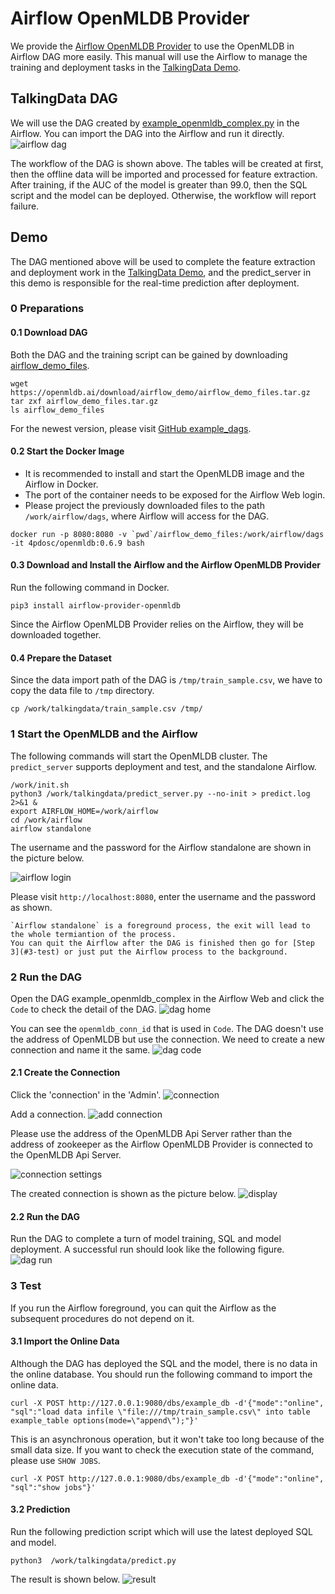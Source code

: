 # Airflow OpenMLDB Provider 
We provide the [Airflow OpenMLDB Provider](https://github.com/4paradigm/OpenMLDB/tree/main/extensions/airflow-provider-openmldb) to use the OpenMLDB in Airflow DAG more easily.
This manual will use the Airflow to manage the training and deployment tasks in the [TalkingData Demo](talkingdata_demo).

## TalkingData DAG

We will use the DAG created by [example_openmldb_complex.py](https://github.com/4paradigm/OpenMLDB/blob/main/extensions/airflow-provider-openmldb/openmldb_provider/example_dags/example_openmldb_complex.py) in the Airflow.
You can import the DAG into the Airflow and run it directly.
![airflow dag](images/airflow_dag.png)

The workflow of the DAG is shown above. The tables will be created at first, then the offline data will be imported and processed for feature extraction. After training, if the AUC of the model is greater than 99.0, then the SQL script and the model can be deployed. Otherwise, the workflow will report failure. 

## Demo

The DAG mentioned above will be used to complete the feature extraction and deployment work in the [TalkingData Demo](talkingdata_demo), and the predict_server in this demo is responsible for the real-time prediction after deployment.

### 0 Preparations

#### 0.1 Download DAG
Both the DAG and the training script can be gained by downloading [airflow_demo_files](https://openmldb.ai/download/airflow_demo/airflow_demo_files.tar.gz). 

```
wget https://openmldb.ai/download/airflow_demo/airflow_demo_files.tar.gz
tar zxf airflow_demo_files.tar.gz
ls airflow_demo_files
```
For the newest version, please visit [GitHub example_dags](https://github.com/4paradigm/OpenMLDB/tree/main/extensions/airflow-provider-openmldb/openmldb_provider/example_dags).


#### 0.2 Start the Docker Image

- It is recommended to install and start the OpenMLDB image and the Airflow in Docker. 
- The port of the container needs to be exposed for the Airflow Web login.
- Please project the previously downloaded files to the path `/work/airflow/dags`, where Airflow will access for the DAG.

```
docker run -p 8080:8080 -v `pwd`/airflow_demo_files:/work/airflow/dags -it 4pdosc/openmldb:0.6.9 bash
```

#### 0.3 Download and Install the Airflow and the Airflow OpenMLDB Provider 
Run the following command in Docker.
```
pip3 install airflow-provider-openmldb
```
Since the Airflow OpenMLDB Provider relies on the Airflow, they will be downloaded together.

#### 0.4 Prepare the Dataset
Since the data import path of the DAG is `/tmp/train_sample.csv`, we have to copy the data file to `/tmp` directory.
```
cp /work/talkingdata/train_sample.csv /tmp/
```

### 1 Start the OpenMLDB and the Airflow
The following commands will start the OpenMLDB cluster. The `predict_server` supports deployment and test, and the standalone Airflow.

```
/work/init.sh
python3 /work/talkingdata/predict_server.py --no-init > predict.log 2>&1 &
export AIRFLOW_HOME=/work/airflow
cd /work/airflow
airflow standalone
```

The username and the password for the Airflow standalone are shown in the picture below.

![airflow login](images/airflow_login.png)

Please visit `http://localhost:8080`, enter the username and the password as shown.

```{caution}
`Airflow standalone` is a foreground process, the exit will lead to the whole termiantion of the process.
You can quit the Airflow after the DAG is finished then go for [Step 3](#3-test) or just put the Airflow process to the background.
```

### 2 Run the DAG 
Open the DAG example_openmldb_complex in the Airflow Web and click the `Code` to check the detail of the DAG.
![dag home](images/dag_home.png)

You can see the `openmldb_conn_id` that is used in `Code`. The DAG doesn't use the address of OpenMLDB but use the connection. We need to create a new connection and name it the same. 
![dag code](images/dag_code.png)

#### 2.1 Create the Connection 
Click the 'connection' in the 'Admin'.
![connection](images/connection.png)

Add a connection.
![add connection](images/add_connection.png)

Please use the address of the OpenMLDB Api Server rather than the address of zookeeper as the Airflow OpenMLDB Provider is connected to the OpenMLDB Api Server.

![connection settings](images/connection_settings.png)

The created connection is shown as the picture below.
![display](images/connection_display.png)

#### 2.2 Run the DAG 
Run the DAG to complete a turn of model training, SQL and model deployment.
A successful run should look like the following figure.
![dag run](images/dag_run.png)

### 3 Test

If you run the Airflow foreground, you can quit the Airflow as the subsequent procedures do not depend on it.
#### 3.1 Import the Online Data
Although the DAG has deployed the SQL and the model, there is no data in the online database. 
You should run the following command to import the online data.
```
curl -X POST http://127.0.0.1:9080/dbs/example_db -d'{"mode":"online", "sql":"load data infile \"file:///tmp/train_sample.csv\" into table example_table options(mode=\"append\");"}'
```
This is an asynchronous operation, but it won't take too long because of the small data size.
If you want to check the execution state of the command, please use `SHOW JOBS`.
```
curl -X POST http://127.0.0.1:9080/dbs/example_db -d'{"mode":"online", "sql":"show jobs"}'
```

#### 3.2 Prediction
Run the following prediction script which will use the latest deployed SQL and model. 
```
python3  /work/talkingdata/predict.py
```
The result is shown below.
![result](images/airflow_test_result.png)

